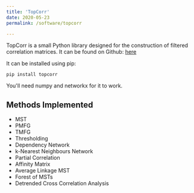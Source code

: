 ```yaml
---
title: 'TopCorr'
date: 2020-05-23
permalink: /software/topcorr

---
```


TopCorr is a small Python library designed for the construction of filtered correlation matrices. It can be
found on Github: [here](https://github.com/shazzzm/topcorr)

It can be installed using pip:
```
pip install topcorr
```
You'll need numpy and networkx for it to work.

## Methods Implemented
* MST
* PMFG
* TMFG
* Thresholding
* Dependency Network
* k-Nearest Neighbours Network
* Partial Correlation
* Affinity Matrix
* Average Linkage MST
* Forest of MSTs
* Detrended Cross Correlation Analysis
